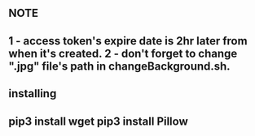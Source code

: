 NOTE
----------------------
1 - access token's expire date is 2hr later from when it's created.
2 - don't forget to change ".jpg" file's path in changeBackground.sh.
----------------------

installing
----------------------
pip3 install wget
pip3 install Pillow
----------------------
